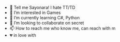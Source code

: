 - 👋 Tell me Sayonara! I hate TT/TD
- 👀 I’m interested in Games
- 🌱 I’m currently learning C#, Python
- 💞️ I’m looking to collaborate on secret
- 📫 How to reach me who know me, can reach with m
- 💔 in love with 
<!---
SayonaraSad/SayonaraSad is a ✨ special ✨ repository because its `README.md` (this file) appears on your GitHub profile.
You can click the Preview link to take a look at your changes.
--->

